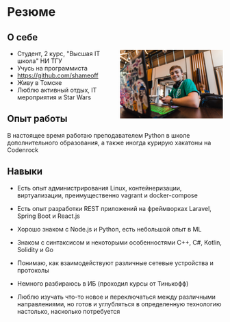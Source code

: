 # Резюме
## О себе
<img src="./img/myphoto.jpg" alt= “myphoto.jpg” width="240" style="float: right;">

* Студент, 2 курс, "Высшая IT школа" НИ ТГУ
* Учусь на программиста
* https://github.com/shameoff
* Живу в Томске
* Люблю активный отдых, IT мероприятия и Star Wars

## Опыт работы 
В настоящее время работаю преподавателем Python в школе дополнительного образования, а также иногда курирую хакатоны на Codenrock   

## Навыки 
* Есть опыт администрирования Linux, контейнеризации, виртуализации, преимущественно vagrant и docker-compose

* Есть опыт разработки REST приложений на фреймворках Laravel, Spring Boot и React.js

* Хорошо знаком с Node.js и Python, есть небольшой опыт в ML

* Знаком с синтаксисом и некоторыми особенностями C++, C#, Kotlin, Solidity и Go

* Понимаю, как взаимодействуют различные сетевые устройства и протоколы

* Немного разбираюсь в ИБ (проходил курсы от Тинькофф)

* Люблю изучать что-то новое и переключаться между различными направлениями, но готов и углубляться в определенную технологию настолько, насколько потребуется